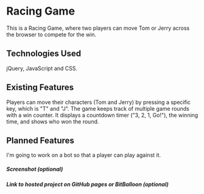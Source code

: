 # Racing Game

This is a Racing Game, where two players can move Tom or Jerry across the browser to compete for the win.

## Technologies Used

jQuery, JavaScript and CSS.

## Existing Features

Players can move their characters (Tom and Jerry) by pressing a specific key, which is "T" and "J".
The game keeps track of multiple game rounds with a win counter.
It displays a countdown timer ("3, 2, 1, Go!"), the winning time, and shows who won the round.

## Planned Features

I'm going to work on a bot so that a player can play against it.

##### Screenshot (optional)

##### Link to hosted project on GitHub pages or BitBalloon (optional)
